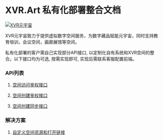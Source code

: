 # XVR.Art 私有化部署整合文档

[![XVR元宇宙](https://xvr.oss-cn-hangzhou.aliyuncs.com/common/logo.png)](https://xvr.art)

XVR元宇宙致力于提供虚拟数字空间服务，为数字藏品赋能元宇宙，同时支持教育培训，会议空间，画廊展馆等空间。

私有化部署的客户需自己实现部分API接口, 以定制化自有系统和XVR空间的整合。以下接口均为可选, 按需实现即可, 实现后需联系客服配置前端。

### API列表

1. [空间访问鉴权接口](https://github.com/XVR-Art/Private-Deployment/blob/master/api/auth.md)

2. [空间创建鉴权接口](https://github.com/XVR-Art/Private-Deployment/blob/master/api/checkQuota.md)

3. [空间创建同步接口](https://github.com/XVR-Art/Private-Deployment/blob/master/api/syncCreate.md)

### 解决方案

1. [自定义空间资源和打开链接](https://github.com/XVR-Art/Private-Deployment/blob/master/solution/replaceContent.md)
